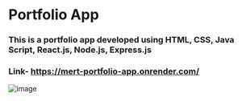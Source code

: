 # Portfolio App
### This is a portfolio app developed using HTML, CSS, Java Script, React.js, Node.js, Express.js
### Link- https://mert-portfolio-app.onrender.com/
![image](https://github.com/rajdhanpatel/portfolio/assets/98572450/c9e78f4c-b2a9-4faa-ad35-561db4fd6b92)

